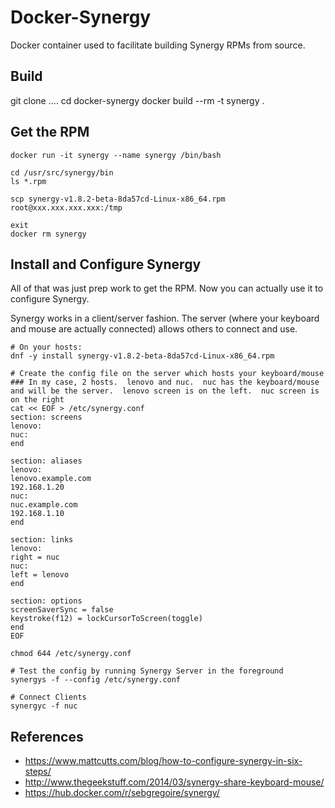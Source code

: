 # Docker-Synergy

Docker container used to facilitate building Synergy RPMs from source.

## Build
git clone .... 
cd docker-synergy
docker build --rm -t synergy .


## Get the RPM 
```
docker run -it synergy --name synergy /bin/bash

cd /usr/src/synergy/bin
ls *.rpm

scp synergy-v1.8.2-beta-8da57cd-Linux-x86_64.rpm root@xxx.xxx.xxx.xxx:/tmp

exit
docker rm synergy

```

## Install and Configure Synergy
All of that was just prep work to get the RPM.  Now you can actually use it to configure Synergy.  

Synergy works in a client/server fashion.  The server (where your keyboard and mouse are actually connected) allows others to connect and use.  

```
# On your hosts: 
dnf -y install synergy-v1.8.2-beta-8da57cd-Linux-x86_64.rpm

# Create the config file on the server which hosts your keyboard/mouse
### In my case, 2 hosts.  lenovo and nuc.  nuc has the keyboard/mouse and will be the server.  lenovo screen is on the left.  nuc screen is on the right
cat << EOF > /etc/synergy.conf
section: screens
lenovo:
nuc:
end

section: aliases
lenovo:
lenovo.example.com
192.168.1.20
nuc:
nuc.example.com
192.168.1.10
end

section: links 
lenovo:
right = nuc 
nuc: 
left = lenovo
end

section: options
screenSaverSync = false
keystroke(f12) = lockCursorToScreen(toggle)
end
EOF

chmod 644 /etc/synergy.conf

# Test the config by running Synergy Server in the foreground
synergys -f --config /etc/synergy.conf

# Connect Clients
synergyc -f nuc
```


## References
* https://www.mattcutts.com/blog/how-to-configure-synergy-in-six-steps/
* http://www.thegeekstuff.com/2014/03/synergy-share-keyboard-mouse/
* https://hub.docker.com/r/sebgregoire/synergy/

